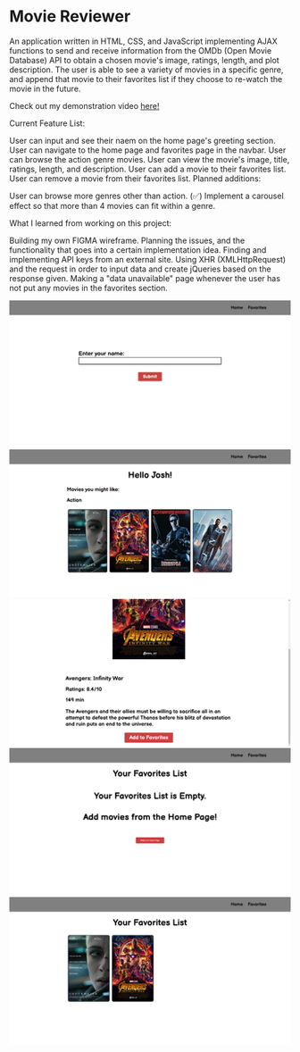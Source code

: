 # Movie Reviewer

An application written in HTML, CSS, and JavaScript implementing AJAX functions to send and receive information from the OMDb (Open Movie Database) API to obtain a chosen movie's image, ratings, length, and plot description. The user is able to see a variety of movies in a specific genre, and append that movie to their favorites list if they choose to re-watch the movie in the future.

Check out my demonstration video [here!](https://drive.google.com/file/d/1uayOPgz3RvMtt8uw6Gs2WeJOnyoI5GSk/view?usp=sharing)

Current Feature List:

User can input and see their naem on the home page's greeting section.
User can navigate to the home page and favorites page in the navbar.
User can browse the action genre movies.
User can view the movie's image, title, ratings, length, and description.
User can add a movie to their favorites list.
User can remove a movie from their favorites list.
Planned additions:

User can browse more genres other than action. (:white_check_mark:)
Implement a carousel effect so that more than 4 movies can fit within a genre.

What I learned from working on this project:

Building my own FIGMA wireframe.
Planning the issues, and the functionality that goes into a certain implementation idea.
Finding and implementing API keys from an external site.
Using XHR (XMLHttpRequest) and the request in order to input data and create jQueries based on the response given.
Making a "data unavailable" page whenever the user has not put any movies in the favorites section.

![Login Page](/images/ss1.png)
![Home Page](/images/home.png)
![Descriptions Page](images/description.png)
![Empty Favorites Page](/images/emptyfavorites.png)
![Favorites Page](images/favorites.png)

